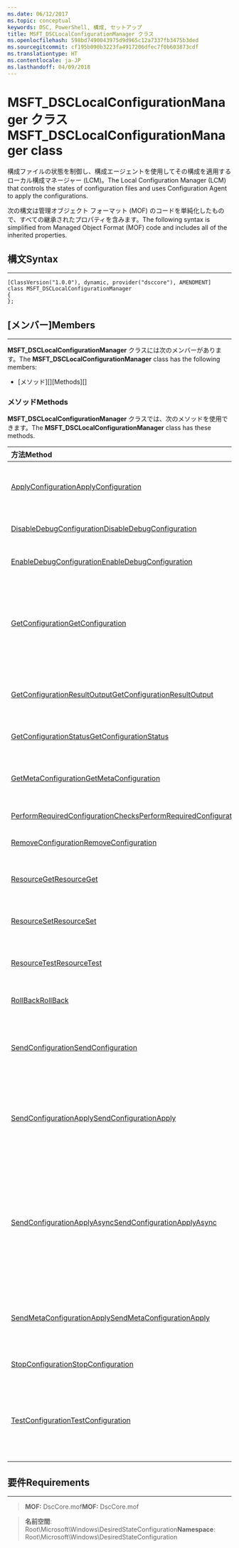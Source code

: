 ```yaml
---
ms.date: 06/12/2017
ms.topic: conceptual
keywords: DSC, PowerShell, 構成, セットアップ
title: MSFT_DSCLocalConfigurationManager クラス
ms.openlocfilehash: 598bd7490043975d9d965c12a7337fb3475b3ded
ms.sourcegitcommit: cf195b090b3223fa4917206dfec7f0b603873cdf
ms.translationtype: HT
ms.contentlocale: ja-JP
ms.lasthandoff: 04/09/2018
---
```

# <a name="msftdsclocalconfigurationmanager-class"></a><span data-ttu-id="d99f1-103">MSFT_DSCLocalConfigurationManager クラス</span><span class="sxs-lookup"><span data-stu-id="d99f1-103">MSFT_DSCLocalConfigurationManager class</span></span>

<span data-ttu-id="d99f1-104">構成ファイルの状態を制御し、構成エージェントを使用してその構成を適用するローカル構成マネージャー (LCM)。</span><span class="sxs-lookup"><span data-stu-id="d99f1-104">The Local Configuration Manager (LCM) that controls the states of configuration files and uses Configuration Agent to apply the configurations.</span></span>

<span data-ttu-id="d99f1-105">次の構文は管理オブジェクト フォーマット (MOF) のコードを単純化したもので、すべての継承されたプロパティを含みます。</span><span class="sxs-lookup"><span data-stu-id="d99f1-105">The following syntax is simplified from Managed Object Format (MOF) code and includes all of the inherited properties.</span></span>

## <a name="syntax"></a><span data-ttu-id="d99f1-106">構文</span><span class="sxs-lookup"><span data-stu-id="d99f1-106">Syntax</span></span>
------

``` syntax
[ClassVersion("1.0.0"), dynamic, provider("dsccore"), AMENDMENT]
class MSFT_DSCLocalConfigurationManager
{
};
```

## <a name="members"></a><span data-ttu-id="d99f1-107">[メンバー]</span><span class="sxs-lookup"><span data-stu-id="d99f1-107">Members</span></span>
-------

<span data-ttu-id="d99f1-108">**MSFT_DSCLocalConfigurationManager** クラスには次のメンバーがあります。</span><span class="sxs-lookup"><span data-stu-id="d99f1-108">The **MSFT_DSCLocalConfigurationManager** class has the following members:</span></span>

-   <span data-ttu-id="d99f1-109">[メソッド][]</span><span class="sxs-lookup"><span data-stu-id="d99f1-109">[Methods][]</span></span>

### <a name="methods"></a><span data-ttu-id="d99f1-110">メソッド</span><span class="sxs-lookup"><span data-stu-id="d99f1-110">Methods</span></span>

<span data-ttu-id="d99f1-111">**MSFT_DSCLocalConfigurationManager** クラスでは、次のメソッドを使用できます。</span><span class="sxs-lookup"><span data-stu-id="d99f1-111">The **MSFT_DSCLocalConfigurationManager** class has these methods.</span></span>

|<span data-ttu-id="d99f1-112">方法</span><span class="sxs-lookup"><span data-stu-id="d99f1-112">Method</span></span> |<span data-ttu-id="d99f1-113">説明</span><span class="sxs-lookup"><span data-stu-id="d99f1-113">Description</span></span> |
|:--- |:---|
| [<span data-ttu-id="d99f1-114">ApplyConfiguration</span><span class="sxs-lookup"><span data-stu-id="d99f1-114">ApplyConfiguration</span></span>](msft-dsclocalconfigurationmanager-applyconfiguration.md)| <span data-ttu-id="d99f1-115">構成エージェントを使用して、保留中の構成を適用します。</span><span class="sxs-lookup"><span data-stu-id="d99f1-115">Uses the Configuration Agent to apply the configuration that is pending.</span></span>|
| [<span data-ttu-id="d99f1-116">DisableDebugConfiguration</span><span class="sxs-lookup"><span data-stu-id="d99f1-116">DisableDebugConfiguration</span></span>](msft-dsclocalconfigurationmanager-disabledebugconfiguration.md)| <span data-ttu-id="d99f1-117">DSC リソースのデバッグを無効にします。</span><span class="sxs-lookup"><span data-stu-id="d99f1-117">Disables DSC resource debugging.</span></span>|
| [<span data-ttu-id="d99f1-118">EnableDebugConfiguration</span><span class="sxs-lookup"><span data-stu-id="d99f1-118">EnableDebugConfiguration</span></span>](msft-dsclocalconfigurationmanager-enabledebugconfiguration.md)| <span data-ttu-id="d99f1-119">DSC リソースのデバッグを有効にします。</span><span class="sxs-lookup"><span data-stu-id="d99f1-119">Enables DSC resource debugging.</span></span>|
| [<span data-ttu-id="d99f1-120">GetConfiguration</span><span class="sxs-lookup"><span data-stu-id="d99f1-120">GetConfiguration</span></span>](msft-dsclocalconfigurationmanager-getconfiguration.md)| <span data-ttu-id="d99f1-121">構成ドキュメントを管理ノードに送信し、構成エージェントの **Get** メソッドを使用して構成を適用します。</span><span class="sxs-lookup"><span data-stu-id="d99f1-121">Sends the configuration document to the managed node and uses the **Get** method of the Configuration Agent to apply the configuration.</span></span>|
| [<span data-ttu-id="d99f1-122">GetConfigurationResultOutput</span><span class="sxs-lookup"><span data-stu-id="d99f1-122">GetConfigurationResultOutput</span></span>](msft-dsclocalconfigurationmanager-getconfigurationresultoutput.md)| <span data-ttu-id="d99f1-123">特定のジョブに関連する構成エージェントの出力を取得します。</span><span class="sxs-lookup"><span data-stu-id="d99f1-123">Gets the Configuration Agent output relating to a specific job.</span></span>|
| [<span data-ttu-id="d99f1-124">GetConfigurationStatus</span><span class="sxs-lookup"><span data-stu-id="d99f1-124">GetConfigurationStatus</span></span>](msft-dsclocalconfigurationmanager-getconfigurationstatus.md)| <span data-ttu-id="d99f1-125">構成状態の履歴を取得します。</span><span class="sxs-lookup"><span data-stu-id="d99f1-125">Get the configuration status history.</span></span>|
| [<span data-ttu-id="d99f1-126">GetMetaConfiguration</span><span class="sxs-lookup"><span data-stu-id="d99f1-126">GetMetaConfiguration</span></span>](msft-dsclocalconfigurationmanager-getmetaconfiguration.md)| <span data-ttu-id="d99f1-127">構成エージェントを制御するために使用する LCM 設定を取得します。</span><span class="sxs-lookup"><span data-stu-id="d99f1-127">Gets the LCM settings that are used to control Configuration Agent.</span></span>|
| [<span data-ttu-id="d99f1-128">PerformRequiredConfigurationChecks</span><span class="sxs-lookup"><span data-stu-id="d99f1-128">PerformRequiredConfigurationChecks</span></span>](msft-dsclocalconfigurationmanager-performrequiredconfigurationchecks.md)| <span data-ttu-id="d99f1-129">整合性チェックを開始します。</span><span class="sxs-lookup"><span data-stu-id="d99f1-129">Starts the consistency check.</span></span>|
| [<span data-ttu-id="d99f1-130">RemoveConfiguration</span><span class="sxs-lookup"><span data-stu-id="d99f1-130">RemoveConfiguration</span></span>](msft-dsclocalconfigurationmanager-removeconfiguration.md)| <span data-ttu-id="d99f1-131">構成ファイルを削除します。</span><span class="sxs-lookup"><span data-stu-id="d99f1-131">Removes the configuration files.</span></span>|
| [<span data-ttu-id="d99f1-132">ResourceGet</span><span class="sxs-lookup"><span data-stu-id="d99f1-132">ResourceGet</span></span>](msft-dsclocalconfigurationmanager-resourceget.md)| <span data-ttu-id="d99f1-133">DSC リソースの **Get** メソッドを直接呼び出します。</span><span class="sxs-lookup"><span data-stu-id="d99f1-133">Directly calls the **Get** method of a DSC resource.</span></span>|
| [<span data-ttu-id="d99f1-134">ResourceSet</span><span class="sxs-lookup"><span data-stu-id="d99f1-134">ResourceSet</span></span>](msft-dsclocalconfigurationmanager-resourceset.md)| <span data-ttu-id="d99f1-135">DSC リソースの **Set** メソッドを直接呼び出します。</span><span class="sxs-lookup"><span data-stu-id="d99f1-135">Directly calls the **Set** method of a DSC resource.</span></span>|
| [<span data-ttu-id="d99f1-136">ResourceTest</span><span class="sxs-lookup"><span data-stu-id="d99f1-136">ResourceTest</span></span>](msft-dsclocalconfigurationmanager-resourcetest.md)| <span data-ttu-id="d99f1-137">DSC リソースの **Test** メソッドを直接呼び出します。</span><span class="sxs-lookup"><span data-stu-id="d99f1-137">Directly calls the **Test** method of a DSC resource.</span></span>|
| [<span data-ttu-id="d99f1-138">RollBack</span><span class="sxs-lookup"><span data-stu-id="d99f1-138">RollBack</span></span>](msft-dsclocalconfigurationmanager-rollback.md)| <span data-ttu-id="d99f1-139">以前の構成にロールバックします。</span><span class="sxs-lookup"><span data-stu-id="d99f1-139">Rolls back to a previous configuration.</span></span>|
| [<span data-ttu-id="d99f1-140">SendConfiguration</span><span class="sxs-lookup"><span data-stu-id="d99f1-140">SendConfiguration</span></span>](msft-dsclocalconfigurationmanager-sendconfiguration.md)| <span data-ttu-id="d99f1-141">構成ドキュメントを管理ノードに送信し、保留中の変更として保存します。</span><span class="sxs-lookup"><span data-stu-id="d99f1-141">Sends the configuration document to the managed node and saves it as a pending change.</span></span>|
| [<span data-ttu-id="d99f1-142">SendConfigurationApply</span><span class="sxs-lookup"><span data-stu-id="d99f1-142">SendConfigurationApply</span></span>](msft-dsclocalconfigurationmanager-sendconfigurationapply.md)| <span data-ttu-id="d99f1-143">構成ドキュメントを管理ノードに送信し、構成エージェントを使用して構成を適用します。</span><span class="sxs-lookup"><span data-stu-id="d99f1-143">Sends the configuration document to the managed node and uses the Configuration Agent to apply the configuration.</span></span>|
| [<span data-ttu-id="d99f1-144">SendConfigurationApplyAsync</span><span class="sxs-lookup"><span data-stu-id="d99f1-144">SendConfigurationApplyAsync</span></span>](msft-dsclocalconfigurationmanager-sendconfigurationapplyasync.md)| <span data-ttu-id="d99f1-145">構成ドキュメントを管理ノードに送信し、構成エージェントの使用を開始して構成を適用します。</span><span class="sxs-lookup"><span data-stu-id="d99f1-145">Send the configuration document to the managed node and start using the Configuration Agent to apply the configuration.</span></span> <span data-ttu-id="d99f1-146">GetConfigurationResultOutput を使用して、結果の出力を取得します。</span><span class="sxs-lookup"><span data-stu-id="d99f1-146">Use GetConfigurationResultOutput to retrieve result output.</span></span>|
| [<span data-ttu-id="d99f1-147">SendMetaConfigurationApply</span><span class="sxs-lookup"><span data-stu-id="d99f1-147">SendMetaConfigurationApply</span></span>](msft-dsclocalconfigurationmanager-sendmetaconfigurationapply.md)| <span data-ttu-id="d99f1-148">構成エージェントを制御するために使用する LCM の設定を設定します。</span><span class="sxs-lookup"><span data-stu-id="d99f1-148">Sets the LCM settings that are used to control the Configuration Agent.</span></span>|
| [<span data-ttu-id="d99f1-149">StopConfiguration</span><span class="sxs-lookup"><span data-stu-id="d99f1-149">StopConfiguration</span></span>](msft-dsclocalconfigurationmanager-stopconfiguration.md)| <span data-ttu-id="d99f1-150">進行中の構成を停止します。</span><span class="sxs-lookup"><span data-stu-id="d99f1-150">Stops the configuration that is in progress.</span></span>|
| [<span data-ttu-id="d99f1-151">TestConfiguration</span><span class="sxs-lookup"><span data-stu-id="d99f1-151">TestConfiguration</span></span>](msft-dsclocalconfigurationmanager-testconfiguration.md)| <span data-ttu-id="d99f1-152">構成ドキュメントを管理ノードに送信し、そのドキュメントに対して現在の構成を検証します。</span><span class="sxs-lookup"><span data-stu-id="d99f1-152">Sends the configuration document to the managed node and verifies the current configuration against the document.</span></span>|





## <a name="requirements"></a><span data-ttu-id="d99f1-153">要件</span><span class="sxs-lookup"><span data-stu-id="d99f1-153">Requirements</span></span>
------------
><span data-ttu-id="d99f1-154">**MOF:** DscCore.mof</span><span class="sxs-lookup"><span data-stu-id="d99f1-154">**MOF:** DscCore.mof</span></span>

><span data-ttu-id="d99f1-155">**名前空間**: Root\Microsoft\Windows\DesiredStateConfiguration</span><span class="sxs-lookup"><span data-stu-id="d99f1-155">**Namespace**: Root\Microsoft\Windows\DesiredStateConfiguration</span></span>